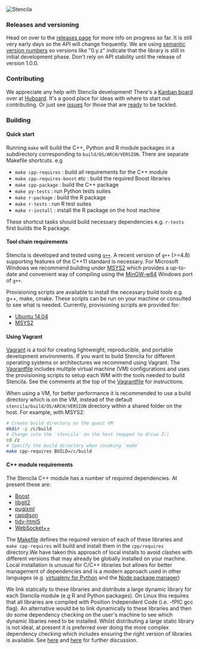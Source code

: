 ![Stencila](http://static.stenci.la/img/logo-name-400x88.png)

### Releases and versioning

Head on over to the [releases page](https://github.com/stencila/stencila/releases) for more info on progress so far. It is still very early days so the API will change frequently. We are using [semantic version numbers](http://semver.org/) so versions like "0.y.z" indicate that the library is still in initial development phase. Don't rely on API stability until the release of version 1.0.0.

### Contributing

We appreciate any help with Stencila development! There's a [Kanban board](https://huboard.com/stencila/stencila/beta) over at [Huboard](https://huboard.com/stencila/stencila/beta). It's a good place for ideas with where to start out contributing. Or just see [issues](https://github.com/stencila/stencila/issues) for those that are [ready](https://github.com/stencila/stencila/issues?labels=1+-+Ready&page=1&state=open) to be tackled.

### Building

#### Quick start

Running `make` will build the C++, Python and R module packages in a subdirectory corresponding to `build/OS/ARCH/VERSION`. There are separate Makefile shortcuts. e.g

* `make cpp-requires` : build all requirements for the C++ module
* `make cpp-requires-boost` etc : build the required Boost libraries
* `make cpp-package` : build the C++ package
* `make py-tests` : run Python tests suites
* `make r-package` : build the R package
* `make r-tests` : run R test suites
* `make r-install` : install the R package on the host machine

These shortcut tasks should build necessary dependencies e.g. `r-tests` first builds the R package.

#### Tool chain requirements

Stencila is developed and tested using [`g++`](https://gcc.gnu.org/). A recent version of `g++` (>=4.8) supporting features of the C++11 standard is necessary. For Microsoft Windows we recommend building under [MSYS2](http://msys2.github.io/) which provides a up-to-date and convenient way of compiling using the [MinGW-w64](http://mingw-w64.sourceforge.net/) Windows port of `g++`.

Provisioning scripts are available to install the necessary build tools e.g. g++, make, cmake. These scripts can be run on your machine or consulted to see what is needed. Currently, provisioning scripts are provided for:

* [Ubuntu 14.04](provision-ubuntu-14.04.sh)
* [MSYS2](provision-msys2.sh)

#### Using Vagrant

[Vagrant](https://www.vagrantup.com/) is a tool for creating lightweight, reproducible, and portable development environments. If you want to build Stencila for different operating systems or architectures we recommend using Vagrant. The [Vagrantfile](Vagrantfile) includes multiple virtual machine (VM) configurations and uses the provisioning scripts to setup each WM with the tools needed to build Stencila. See the comments at the top of the [Vagrantfile](Vagrantfile) for instructions.

When using a VM, for better performance it is recommended to use a build directory which is on the VM, instead of the default `stencila/build/OS/ARCH/VERSION` directory within a shared folder on the host. For example, with MSYS2:

```sh
# Create build directory on the guest VM
mkdir -p /c/build
# Change into the `stencila` on the host (mapped to drive Z:)
cd /z
# Specify the build directory when invoking `make`
make cpp-requires BUILD=/c/build
```

#### C++ module requirements

The Stencila C++ module has a number of required dependencies. At present these are:

* [Boost](http://www.boost.org/)
* [libgit2](http://libgit2.github.com/)
* [pugixml](http://pugixml.org/)
* [rapidjson](https://code.google.com/p/rapidjson/)
* [tidy-html5](http://w3c.github.com/tidy-html5/)
* [WebSocket++](https://github.com/zaphoyd/websocketpp)

The [Makefile](Makefile) defines the required version of each of these libraries and `make cpp-requires` will build and install them in the `cpp/requires` directory.We have taken this approach of local installs to avoid clashes with different versions that may already be globally installed on your machine. Local installation is unusual for C/C++ libraries but allows for better management of dependencies and is a modern approach used in other languages (e.g. [virtualenv for Python](http://virtualenv.readthedocs.org/en/latest/virtualenv.html) and the [Node package manager](https://www.npmjs.org/doc/cli/npm-install.html))

We link statically to these libraries and distribute a large dynamic library for each Stencila module (e.g R and Python packages). On Linux this requires that all libraries are compiled with Position Independent Code (i.e. -fPIC gcc flag). An alternative would be to link dynamically to these libraries and then do some dependency checking on the user's machine to see which dynamic libaries need to be installed. Whilst distributing a large static library is not ideal, at present it is preferred over doing the more complex dependency checking which includes ensuring the right version of libraries is available. See [here](http://stackoverflow.com/questions/1412080/distributing-with-boost-library) and [here](http://tldp.org/HOWTO/Program-Library-HOWTO/shared-libraries.html) for further discussion.
